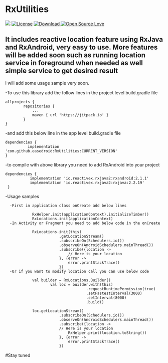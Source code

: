# RxUtilities
[![](https://jitpack.io/v/easedroid/RxUtilities.svg)](https://jitpack.io/#easedroid/RxUtilities)
[![License](https://img.shields.io/badge/License-Apache%202.0-blue.svg)](https://opensource.org/licenses/Apache-2.0)
[ ![Download](https://api.bintray.com/packages/easedroid/RxUtilities/RxUtilities/images/download.svg) ](https://bintray.com/easedroid/RxUtilities/RxUtilities/_latestVersion)
[![Open Source Love](https://badges.frapsoft.com/os/v1/open-source.png?v=103)](https://github.com/ellerbrock/open-source-badges/)
## It includes reactive location feature using RxJava and RxAndroid, very easy to use. More features will be added soon such as running location service in foreground when needed as well simple service to get desired result

I will add some usage sample very soon.


 -To use this library add the follow lines in the project level build.gradle file

    allprojects {
            repositories {
                ...
                maven { url 'https://jitpack.io' }
            }
    }
  
  
 -and add this below line in the app level build.gradle file
 
    dependencies {
              implementation 'com.github.easedroid:RxUtilities:CURRENT_VERSION'
    }
    
 -to compile with above library you need to add RxAndroid into your project
 
    dependencies {
               implementation 'io.reactivex.rxjava2:rxandroid:2.1.1'
               implementation 'io.reactivex.rxjava2:rxjava:2.2.19'  
     }
     
 -Usage samples
 
      -First in application class onCreate add below lines
               
                RxHelper.init(applicationContext).initializeTimber()
                RxLocations.init(applicationContext)   
      -In Activity or Fragment you need to add below code in the onCreate
                
                RxLocations.init(this)
                            .getLocationStream()
                            .subscribeOn(Schedulers.io())
                            .observeOn(AndroidSchedulers.mainThread())
                            .subscribe({location ->
                                // Here is your location
                            }, {error ->
                                error.printStackTrace()
                            })                       
      -Or if you want to modify location call you can use below code
      
                val builder = RxLocations.Builder()
                        val loc = builder.with(this)
                                        .requestRuntimePermission(true)
                                        .setFastestInterval(3000)
                                        .setInterval(8000)
                                        .build()  
                
                loc.getLocationStream()
                            .subscribeOn(Schedulers.io())
                            .observeOn(AndroidSchedulers.mainThread())
                            .subscribe({location ->
                            // Here is your location
                                RxHelper.print(location.toString())
                            }, {error ->
                                error.printStackTrace()
                            })                                            
            
             
     
#Stay tuned     
    
